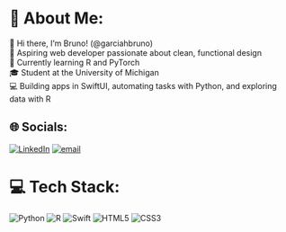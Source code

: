# 💫 About Me:
👋 Hi there, I’m Bruno! (@garciahbruno)<br>🎯 Aspiring web developer passionate about clean, functional design<br>🧠 Currently learning R and PyTorch<br>🎓 Student at the University of Michigan<br>💻 Building apps in SwiftUI, automating tasks with Python, and exploring data with R

## 🌐 Socials:
[![LinkedIn](https://img.shields.io/badge/LinkedIn-%230077B5.svg?logo=linkedin&logoColor=white)](https://linkedin.com/in/https://www.linkedin.com/in/brunohg/) [![email](https://img.shields.io/badge/Email-D14836?logo=gmail&logoColor=white)](mailto:brunohg@umich.edu) 

# 💻 Tech Stack:
![Python](https://img.shields.io/badge/python-3670A0?style=for-the-badge&logo=python&logoColor=ffdd54) ![R](https://img.shields.io/badge/r-%23276DC3.svg?style=for-the-badge&logo=r&logoColor=white) ![Swift](https://img.shields.io/badge/swift-F54A2A?style=for-the-badge&logo=swift&logoColor=white) ![HTML5](https://img.shields.io/badge/html5-%23E34F26.svg?style=for-the-badge&logo=html5&logoColor=white) ![CSS3](https://img.shields.io/badge/css3-%231572B6.svg?style=for-the-badge&logo=css3&logoColor=white)




<!---
garciahbruno/garciahbruno is a ✨ special ✨ repository because its `README.md` (this file) appears on your GitHub profile.
You can click the Preview link to take a look at your changes.
--->

